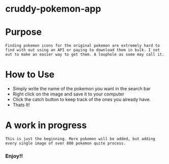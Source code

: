 # cruddy-pokemon-app

# Purpose
    Finding pokemon icons for the original pokemon are extremely hard to find with out using an API or paying to download them in bulk. I set out to make an easier way to get them. A loophole as some may call it.

# How to Use

* Simply write the name of the pokemon you want in the search bar
* Right click on the image and save it to your computer
* Click the catch button to keep track of the ones you already have.
* Thats It!

# A work in progress
    This is just the beginning. More pokemon will be added, but adding every single image of over 800 pokemon quite process.

### Enjoy!!



